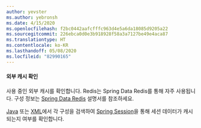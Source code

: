```yaml
---
author: yevster
ms.author: yebronsh
ms.date: 4/15/2020
ms.openlocfilehash: f2bc0442aafcfffc963d4e5a6da18085d9205a22
ms.sourcegitcommit: 226ebca0d0e3b918928f58a3a7127be49e4aca87
ms.translationtype: HT
ms.contentlocale: ko-KR
ms.lasthandoff: 05/08/2020
ms.locfileid: "82990165"
---
```

#### <a name="identify-external-caches"></a>외부 캐시 확인

사용 중인 외부 캐시를 확인합니다. Redis는 Spring Data Redis를 통해 자주 사용됩니다. 구성 정보는 [Spring Data Redis](https://spring.io/projects/spring-data-redis) 설명서를 참조하세요.

[Java](https://docs.spring.io/spring-session/docs/current/reference/html5/#httpsession-redis-jc) 또는 [XML](https://docs.spring.io/spring-session/docs/current/reference/html5/#httpsession-redis-xml)에서 각 구성을 검색하여 [Spring Session](https://spring.io/projects/spring-session)을 통해 세션 데이터가 캐시되는지 여부를 확인합니다.
